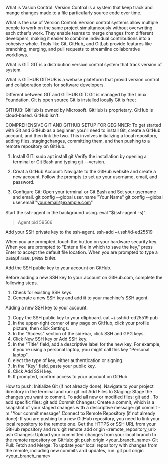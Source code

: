 What is Vasion Control:
Version Control is a system that keep track and mange changes made to a file particularly source code over time.

What is the use of Version Control:
Version control systems allow multiple people to work on the same project simultaneously without overwriting each other's work. 
They enable teams to merge changes from different developers, making it easier to combine individual contributions into a cohesive whole. 
Tools like Git, GitHub, and GitLab provide features like branching, merging, and pull requests to streamline collaborative workflows. 

What is GIT
GIT is a distribution version control system that track version of system.

What is GITHUB
GITHUB is a webase plateform  that provid version control and collaboration tools for software developers.

Different between GIT and  GITHUB
GIT:
Git is managed by the Linux Foundation.
Git is open source
Git is installed locally
Git is free;

GITHUB:
GitHub is owned by Microsoft.
GitHub is proprietary.
GitHub is cloud-based.
GitHub isn't.


COMPREHENSIVE GIT AND GITHUB SETUP
FOR GEGINNER:
To get started with Git and GitHub as a beginner, you'll need to install Git, create a GitHub account, and then link the two. This involves initializing a local repository, adding files, stagingchanges, committing them, and then pushing to a remote repository on GitHub. 

1. Install GIT:
sudo apt install git 
Verify the installation by opening a terminal or Git Bash and typing git --version. 

2. Creat a GitHub Account:
Navigate to the GitHub website and create a new account.
Follow the prompts to set up your username, email, and password. 

3.  Configure Git:
Open your terminal or Git Bash and Set your username and email. 
git config --global user.name "Your Name"
git config --global user.email "your.email@example.com"

Start the ssh-agent in the background using.
eval "$(ssh-agent -s)"
> Agent pid 59566

Add your SSH private key to the ssh-agent.
ssh-add ~/.ssh/id-ed25519

When you are prompted, touch the button on your hardware security key.
When you are prompted to "Enter a file in which to save the key," press Enter to accept the default file location.
When you are prompted to type a passphrase, press Enter.

Add the SSH public key to your account on GitHub. 

Before adding a new SSH key to your account on GitHub.com, complete the following steps.
1. Check for existing SSH keys.
2. Generate a new SSH key and add it to your machine's SSH agent.

Adding a new SSH key to your account:
1. Copy the SSH public key to your clipboard.
cat ~/.ssh/id-ed25519.pub
2. In the upper-right corner of any page on GitHub, click your profile picture, then click  Settings.
3. In the "Access" section of the sidebar, click  SSH and GPG keys.
4. Click New SSH key or Add SSH key.
5. In the "Title" field, add a descriptive label for the new key. For example, if you're using a personal laptop, you might call this key "Personal laptop".
6. elect the type of key, either authentication or signing. 
7. In the "Key" field, paste your public key.
8. Click Add SSH key.
9. If prompted, confirm access to your account on GitHub.

How to push:
Initialize Git (if not already done): Navigate to your project directory in the terminal and run:    git init
Add Files to Staging: Stage the changes you want to commit. To add all new or modified files:
    git add . 
To add specific files:
       git add <filename>
Commit Changes: Create a commit, which is a snapshot of your staged changes with a descriptive message:
          git commit -m "Your commit message"
Connect to Remote Repository (if not already done): If you are pushing to a new GitHub repository, you need to link your local repository to the remote one. Get the HTTPS or SSH URL from your GitHub repository and run:
             git remote add origin <remote_repository_url>
ush Changes: Upload your committed changes from your local branch to the remote repository on GitHub:
           git push origin <your_branch_name>
Git Pull: 
Fetch and Merge: To update your local repository with changes from the remote, including new commits and updates, run:
            git pull origin <your_branch_name>
